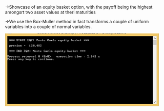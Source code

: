 ->Showcase of an equity basket option, with the payoff being the highest amongsrt two asset values at theri maturities

->We use the Box-Muller method in fact transforms a couple of uniform variables into a couple of normal variables.

![alt text](https://github.com/Chetank99/QuantFinance/blob/master/Equity%20Derivatives/EQ2_screenshot.png)
